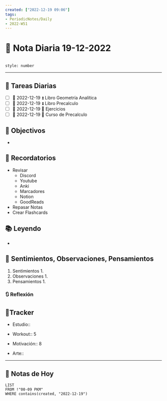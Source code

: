 ```yaml
---
created: ["2022-12-19 09:06"]
tags:
- PeriodicNotes/Daily
- 2022-W51
---
```


# 📅 Nota Diaria 19-12-2022
```toc

style: number

```

---
## 🔷 Tareas Diarias
- [ ] 📅 2022-12-19 ⏫ Libro Geometría Analítica
- [ ] 📅 2022-12-19 ⏫ Libro Precalculo
- [ ] 📅 2022-12-19 🔼 Ejercicios
- [ ] 📅 2022-12-19 🔽 Curso de Precalculo

## 🎯 Objectivos
- 
## 📕 Recordatorios
- Revisar
	- Discord
	- Youtube
	- Anki
	- Marcadores
	- Notion
	- GoodReads
- Repasar Notas
- Crear Flashcards

## 📚 Leyendo
- 
## 💬 Sentimientos, Observaciones, Pensamientos 
1. Sentimientos
	1. 
2. Observaciones
	1. 
3. Pensamientos
	1. 
### 🔃 Reflexión

## 🔷Tracker

- Estudio::

- Workout:: 5

- Motivación:: 8

- Arte::
---

## 📅 Notas de Hoy
```dataview
LIST 
FROM !"00-09 PKM" 
WHERE contains(created, "2022-12-19")
```